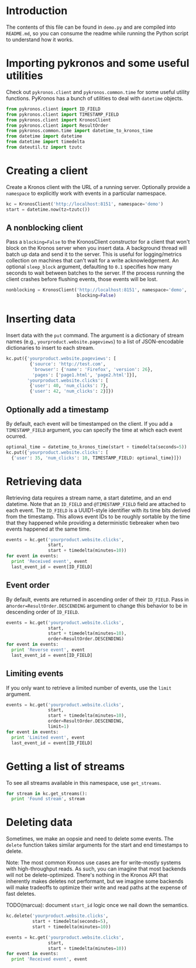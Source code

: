 # Introduction
The contents of this file can be found in `demo.py` and are compiled
into `README.md`, so you can consume the readme while running the
Python script to understand how it works.
# Importing pykronos and some useful utilities
Check out `pykronos.client` and `pykronos.common.time` for some useful
utility functions.  PyKronos has a bunch of utilities to deal with
`datetime` objects.
```python
from pykronos.client import ID_FIELD
from pykronos.client import TIMESTAMP_FIELD
from pykronos.client import KronosClient
from pykronos.client import ResultOrder
from pykronos.common.time import datetime_to_kronos_time
from datetime import datetime
from datetime import timedelta
from dateutil.tz import tzutc
```
# Creating a client
Create a Kronos client with the URL of a running server.  Optionally
provide a `namespace` to explicitly work with events in a particular
namespace.
```python
kc = KronosClient('http://localhost:8151', namespace='demo')
start = datetime.now(tz=tzutc())
```
## A nonblocking client
Pass a `blocking=False` to the KronosClient constructor for a client
that won't block on the Kronos server when you insert data.  A
background thread will batch up data and send it to the server.  This
is useful for logging/metrics collection on machines that can't wait
for a write acknowledgement.  An optional `sleep_block` argument,
defaulting to `0.1` specifies how many seconds to wait between batches
to the server.  If the process running the client crashes before
flushing events, those events will be lost.
```python
nonblocking = KronosClient('http://localhost:8151', namespace='demo',
                           blocking=False)
```
# Inserting data
Insert data with the `put` command.  The argument is a dictionary of
stream names (e.g., `yourproduct.website.pageviews`) to a list of
JSON-encodable dictionaries to insert to each stream.
```python
kc.put({'yourproduct.website.pageviews': [
         {'source': 'http://test.com',
          'browser': {'name': 'Firefox', 'version': 26},
          'pages': ['page1.html', 'page2.html']}],
        'yourproduct.website.clicks': [
         {'user': 40, 'num_clicks': 7},
         {'user': 42, 'num_clicks': 2}]})
```
## Optionally add a timestamp
By default, each event will be timestamped on the client.  If you add
a `TIMESTAMP_FIELD` argument, you can specify the time at which each
event ocurred.
```python
optional_time = datetime_to_kronos_time(start + timedelta(seconds=5))
kc.put({'yourproduct.website.clicks': [
  {'user': 35, 'num_clicks': 10, TIMESTAMP_FIELD: optional_time}]})

```
# Retrieving data
Retrieving data requires a stream name, a start datetime, and an end
datetime.  Note that an `ID_FIELD` and `@TIMESTAMP_FIELD` field are
attached to each event.  The `ID_FIELD` is a UUID1-style identifier
with its time bits derived from the timestamp.  This allows event IDs
to be roughly sortable by the time that they happened while providing
a deterministic tiebreaker when two events happened at the same time.
```python
events = kc.get('yourproduct.website.clicks',
                start,
                start + timedelta(minutes=10))
for event in events:
  print 'Received event', event
  last_event_id = event[ID_FIELD]
```
## Event order
By default, events are returned in ascending order of their
`ID_FIELD`.  Pass in an`order=ResultOrder.DESCENDING` argument to
change this behavior to be in descending order of `ID_FIELD`.
```python
events = kc.get('yourproduct.website.clicks',
                start,
                start + timedelta(minutes=10),
                order=ResultOrder.DESCENDING)
for event in events:
  print 'Reverse event', event
  last_event_id = event[ID_FIELD]
```
## Limiting events
If you only want to retrieve a limited number of events, use the
`limit` argument.
```python
events = kc.get('yourproduct.website.clicks',
                start,
                start + timedelta(minutes=10),
                order=ResultOrder.DESCENDING,
                limit=1)
for event in events:
  print 'Limited event', event
  last_event_id = event[ID_FIELD]
```
# Getting a list of streams
To see all streams available in this namespace, use `get_streams`.
```python
for stream in kc.get_streams():
  print 'Found stream', stream
```
# Deleting data
Sometimes, we make an oopsie and need to delete some events.  The
`delete` function takes similar arguments for the start and end
timestamps to delete.

Note: The most common Kronos use cases are for write-mostly systems
with high-throughput reads.  As such, you can imagine that most
backends will not be delete-optimized.  There's nothing in the Kronos
API that inherently makes deletes not performant, but we imagine some
backends will make tradeoffs to optimize their write and read paths at
the expense of fast deletes.

TODO(marcua): document `start_id` logic once we nail down the semantics.
```python
kc.delete('yourproduct.website.clicks',
          start + timedelta(seconds=5),
          start + timedelta(minutes=10))

events = kc.get('yourproduct.website.clicks',
                start,
                start + timedelta(minutes=10))
for event in events:
  print 'Received event', event
```
